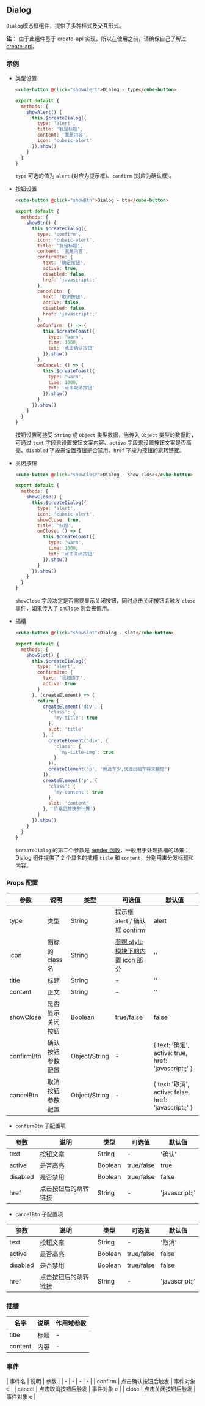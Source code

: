 ## Dialog

`Dialog`模态框组件，提供了多种样式及交互形式。

__注：__ 由于此组件基于 create-api 实现，所以在使用之前，请确保自己了解过 [create-api](#/zh-CN/docs/create-api)。

### 示例

- 类型设置

  ```html
  <cube-button @click="showAlert">Dialog - type</cube-button>
  ```
  ```js
  export default {
    methods: {
      showAlert() {
        this.$createDialog({
          type: 'alert',
          title: '我是标题',
          content: '我是内容',
          icon: 'cubeic-alert'
        }).show()
      }
    }
  }
  ```

  `type` 可选的值为 `alert` (对应为提示框)、`confirm` (对应为确认框)。

- 按钮设置

  ```html
  <cube-button @click="showBtn">Dialog - btn</cube-button>
  ```
  ```js
  export default {
    methods: {
      showBtn() {
        this.$createDialog({
          type: 'confirm',
          icon: 'cubeic-alert',
          title: '我是标题',
          content: '我是内容',
          confirmBtn: {
            text: '确定按钮',
            active: true,
            disabled: false,
            href: 'javascript:;'
          },
          cancelBtn: {
            text: '取消按钮',
            active: false,
            disabled: false,
            href: 'javascript:;'
          },
          onConfirm: () => {
            this.$createToast({
              type: 'warn',
              time: 1000,
              txt: '点击确认按钮'
            }).show()
          },
          onCancel: () => {
            this.$createToast({
              type: 'warn',
              time: 1000,
              txt: '点击取消按钮'
            }).show()
          }
        }).show()
      }
    }
  }
  ```

  按钮设置可接受 `String` 或 `Object` 类型数据，当传入 `Object` 类型的数据时，可通过 `text` 字段来设置按钮文案内容、`active` 字段来设置按钮文案是否高亮、`disabled` 字段来设置按钮是否禁用、`href` 字段为按钮的跳转链接。

- 关闭按钮

  ```html
  <cube-button @click="showClose">Dialog - show close</cube-button>
  ```
  ```js
  export default {
    methods: {
      showClose() {
        this.$createDialog({
          type: 'alert',
          icon: 'cubeic-alert',
          showClose: true,
          title: '标题',
          onClose: () => {
            this.$createToast({
              type: 'warn',
              time: 1000,
              txt: '点击关闭按钮'
            }).show()
          }
        }).show()
      }
    }
  }
  ```

  `showClose` 字段决定是否需要显示关闭按钮，同时点击关闭按钮会触发 `close` 事件，如果传入了 `onClose` 则会被调用。

- 插槽

  ```html
  <cube-button @click="showSlot">Dialog - slot</cube-button>
  ```
  ```js
  export default {
    methods: {
      showSlot() {
        this.$createDialog({
          type: 'alert',
          confirmBtn: {
            text: '我知道了',
            active: true
          }
        }, (createElement) => {
          return [
            createElement('div', {
              'class': {
                'my-title': true
              },
              slot: 'title'
            }, [
              createElement('div', {
                'class': {
                  'my-title-img': true
                }
              }),
              createElement('p', '附近车少,优选出租车将来接您')
            ]),
            createElement('p', {
              'class': {
                'my-content': true
              },
              slot: 'content'
            }, '价格仍按快车计算')
          ]
        }).show()
      }
    }
  }
  ```

  `$createDialog` 的第二个参数是 [render 函数](https://vuejs.org/v2/guide/render-function.html)，一般用于处理插槽的场景；Dialog 组件提供了 2 个具名的插槽 `title` 和 `content`，分别用来分发标题和内容。

### Props 配置

| 参数 | 说明 | 类型 | 可选值 | 默认值 |
| - | - | - | - | - |
| type | 类型 | String | 提示框 alert / 确认框 confirm | alert |
| icon | 图标的 class 名 | String | [参照 style 模块下的内置 icon 部分](#/style) | '' |
| title | 标题 | String | - | '' |
| content | 正文 | String | - | '' |
| showClose | 是否显示关闭按钮 | Boolean | true/false | false |
| confirmBtn | 确认按钮参数配置 | Object/String | - | { text: '确定', active: true, href: 'javascript:;' } |
| cancelBtn | 取消按钮参数配置 | Object/String | - | { text: '取消', active: false, href: 'javascript:;' } |

* `confirmBtn` 子配置项

| 参数 | 说明 | 类型 | 可选值 | 默认值 |
| - | - | - | - | - |
| text | 按钮文案 | String | - | '确认' |
| active | 是否高亮 | Boolean | true/false | true |
| disabled | 是否禁用 | Boolean | true/false | false |
| href | 点击按钮后的跳转链接 | String | - | 'javascript:;' |

* `cancelBtn` 子配置项

| 参数 | 说明 | 类型 | 可选值 | 默认值 |
| - | - | - | - | - |
| text | 按钮文案 | String | - | '取消' |
| active | 是否高亮 | Boolean | true/false | false |
| disabled | 是否禁用 | Boolean | true/false | false |
| href | 点击按钮后的跳转链接 | String | - | 'javascript:;' |

### 插槽

| 名字 | 说明 | 作用域参数 |
| - | - | - |
| title | 标题 | - |
| content | 内容 | - |

### 事件

| 事件名 | 说明 | 参数 |
| - | - | - | - |
| confirm | 点击确认按钮后触发 | 事件对象 e |
| cancel | 点击取消按钮后触发 | 事件对象 e |
| close | 点击关闭按钮后触发 | 事件对象 e |
